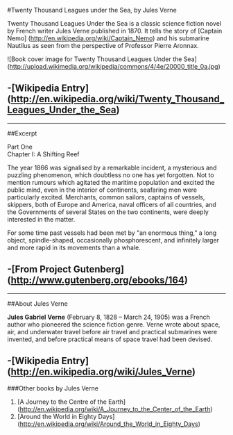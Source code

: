 #Twenty Thousand Leagues under the Sea, by Jules Verne

Twenty Thousand Leagues Under the Sea is a classic science fiction novel by French writer Jules Verne published in 1870. It tells the story of [Captain Nemo] (http://en.wikipedia.org/wiki/Captain_Nemo) and his submarine Nautilus as seen from the perspective of Professor Pierre Aronnax.

![Book cover image for Twenty Thousand Leagues Under the Sea] (http://upload.wikimedia.org/wikipedia/commons/4/4e/20000_title_0a.jpg)

## -[Wikipedia Entry] (http://en.wikipedia.org/wiki/Twenty_Thousand_Leagues_Under_the_Sea)

_________________________________________________________________________________________

##Excerpt

Part One  
Chapter I: A Shifting Reef


The year 1866 was signalised by a remarkable incident, a mysterious and puzzling phenomenon, which doubtless no one has yet forgotten. Not to mention rumours which agitated the maritime population and excited the public mind, even in the interior of continents, seafaring men were particularly excited. Merchants, common sailors, captains of vessels, skippers, both of Europe and America, naval officers of all countries, and the Governments of several States on the two continents, were deeply interested in the matter.

For some time past vessels had been met by "an enormous thing," a long object, spindle-shaped, occasionally phosphorescent, and infinitely larger and more rapid in its movements than a whale.

##  -[From Project Gutenberg] (http://www.gutenberg.org/ebooks/164)

______________________________________________________________________________

##About Jules Verne

__Jules Gabriel Verne__ (February 8, 1828 – March 24, 1905) was a French author who pioneered the science fiction genre. Verne wrote about space, air, and underwater travel before air travel and practical submarines were invented, and before practical means of space travel had been devised.

## -[Wikipedia Entry] (http://en.wikipedia.org/wiki/Jules_Verne)

###Other books by Jules Verne 
1. [A Journey to the Centre of the Earth] (http://en.wikipedia.org/wiki/A_Journey_to_the_Center_of_the_Earth)  
2. [Around the World in Eighty Days] (http://en.wikipedia.org/wiki/Around_the_World_in_Eighty_Days)
